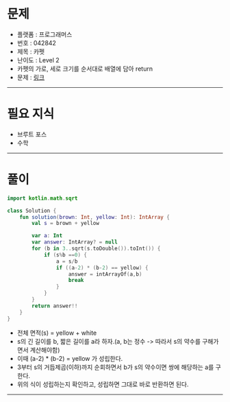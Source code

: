 # 문제
- 플랫폼 : 프로그래머스
- 번호 : 042842
- 제목 : 카펫
- 난이도 : Level 2
- 카펫의 가로, 세로 크기를 순서대로 배열에 담아 return
- 문제 : <a href="https://school.programmers.co.kr/learn/courses/30/lessons/42842" target="_blank">링크</a>

---

# 필요 지식
- 브루트 포스
- 수학

---

# 풀이
```kotlin
import kotlin.math.sqrt

class Solution {
    fun solution(brown: Int, yellow: Int): IntArray {
        val s = brown + yellow

        var a: Int
        var answer: IntArray? = null
        for (b in 3..sqrt(s.toDouble()).toInt()) {
            if (s%b ==0) {
                a = s/b
                if ((a-2) * (b-2) == yellow) {
                    answer = intArrayOf(a,b)
                    break
                }
            }
        }
        return answer!!
    }
}
```
- 전체 면적(s) = yellow + white
- s의 긴 길이를 b, 짧은 길이를 a라 하자.(a, b는 정수 -> 따라서 s의 약수를 구해가면서 계산해야함)
- 이때 (a-2) * (b-2) = yellow 가 성립한다.
- 3부터 s의 거듭제곱(이하)까지 순회하면서 b가 s의 약수이면 쌍에 해당하는 a를 구한다.
- 위의 식이 성립하는지 확인하고, 성립하면 그대로 바로 반환하면 된다.

---
